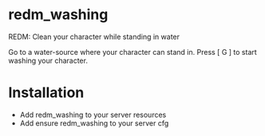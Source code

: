 # redm_washing
REDM: Clean your character while standing in water

Go to a water-source where your character can stand in. 
Press [ G ] to start washing your character. 

# Installation
- Add redm_washing to your server resources
- Add ensure redm_washing to your server cfg
